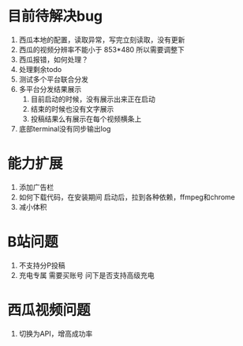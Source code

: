 # 目前待解决bug
1. 西瓜本地的配置，读取异常，写完立刻读取，没有更新
2. 西瓜的视频分辨率不能小于 853*480 所以需要调整下
3. 西瓜报错，如何处理？
5. 处理剩余todo
6. 测试多个平台联合分发
7. 多平台分发结果展示
   1. 目前启动的时候，没有展示出来正在启动
   2. 结束的时候也没有文字展示
   3. 投稿结果么有展示在每个视频横条上
8. 底部terminal没有同步输出log

# 能力扩展
1. 添加广告栏
2. 如何下载代码，在安装期间
  启动后，拉到各种依赖，ffmpeg和chrome
3. 减小体积

# B站问题
1. 不支持分P投稿
2. 充电专属
  需要买账号
  问下是否支持高级充电

# 西瓜视频问题
1. 切换为API，增高成功率
